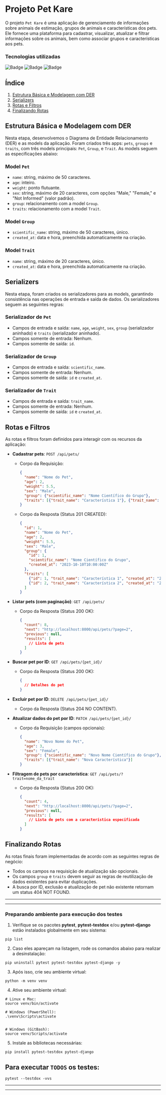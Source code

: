 

# Projeto Pet Kare

O projeto `Pet Kare` é uma aplicação de gerenciamento de informações sobre animais de estimação, grupos de animais e características dos pets. Ele fornece uma plataforma para cadastrar, visualizar, atualizar e filtrar informações sobre os animais, bem como associar grupos e características aos pets.

### Tecnologias utilizadas

![Badge](https://img.shields.io/badge/Python-3.11.5-green.svg)
![Badge](https://img.shields.io/badge/Django-4.2.6-blue)
![Badge](https://img.shields.io/badge/djangorestframework-3.14.0-orange)

## Índice

1. [Estrutura Básica e Modelagem com DER](#estrutura-básica-e-modelagem-com-der)
2. [Serializers](#serializers)
3. [Rotas e Filtros](#rotas-e-filtros)
4. [Finalizando Rotas](#finalizando-rotas)

## Estrutura Básica e Modelagem com DER

Nesta etapa, desenvolvemos o Diagrama de Entidade Relacionamento (DER) e as models da aplicação. Foram criados três apps: `pets`, `groups` e `traits`, com três models principais: `Pet`, `Group`, e `Trait`. As models seguem as especificações abaixo:

### Model `Pet`

- `name`: string, máximo de 50 caracteres.
- `age`: inteiro.
- `weight`: ponto flutuante.
- `sex`: string, máximo de 20 caracteres, com opções "Male," "Female," e "Not Informed" (valor padrão).
- `group`: relacionamento com a model `Group`.
- `traits`: relacionamento com a model `Trait`.

### Model `Group`

- `scientific_name`: string, máximo de 50 caracteres, único.
- `created_at`: data e hora, preenchida automaticamente na criação.

### Model `Trait`

- `name`: string, máximo de 20 caracteres, único.
- `created_at`: data e hora, preenchida automaticamente na criação.

## Serializers

Nesta etapa, foram criados os serializadores para as models, garantindo consistência nas operações de entrada e saída de dados. Os serializadores seguem as seguintes regras:

### Serializador de `Pet`

- Campos de entrada e saída: `name`, `age`, `weight`, `sex`, `group` (serializador aninhado) e `traits` (serializador aninhado).
- Campos somente de entrada: Nenhum.
- Campos somente de saída: `id`.

### Serializador de `Group`

- Campos de entrada e saída: `scientific_name`.
- Campos somente de entrada: Nenhum.
- Campos somente de saída: `id` e `created_at`.

### Serializador de `Trait`

- Campos de entrada e saída: `trait_name`.
- Campos somente de entrada: Nenhum.
- Campos somente de saída: `id` e `created_at`.

## Rotas e Filtros

As rotas e filtros foram definidos para interagir com os recursos da aplicação:

- **Cadastrar pets**: `POST /api/pets/`
  - Corpo da Requisição:
    ```json
    {
      "name": "Nome do Pet",
      "age": 2,
      "weight": 5.5,
      "sex": "Male",
      "group": {"scientific_name": "Nome Científico do Grupo"},
      "traits": [{"trait_name": "Característica 1"}, {"trait_name": "Característica 2"}]
    }
    ```
  - Corpo da Resposta (Status 201 CREATED):
    ```json
    {
      "id": 1,
      "name": "Nome do Pet",
      "age": 2,
      "weight": 5.5,
      "sex": "Male",
      "group": {
        "id": 1,
        "scientific_name": "Nome Científico do Grupo",
        "created_at": "2023-10-10T10:00:00Z"
      },
      "traits": [
        {"id": 1, "trait_name": "Característica 1", "created_at": "2023-10-10T10:01:00Z"},
        {"id": 2, "trait_name": "Característica 2", "created_at": "2023-10-10T10:02:00Z"}
      ]
    }
    ```

- **Listar pets (com paginação)**: `GET /api/pets/`
  - Corpo da Resposta (Status 200 OK):
    
    ```json
    {
      "count": 8,
      "next": "http://localhost:8000/api/pets/?page=2",
      "previous": null,
      "results": [
        // Lista de pets
      ]
    }
    ```

- **Buscar pet por ID**: `GET /api/pets/{pet_id}/`
  - Corpo da Resposta (Status 200 OK):
    ```json
    {
      // Detalhes do pet
    }
    ```

- **Excluir pet por ID**: `DELETE /api/pets/{pet_id}/`
  - Corpo da Resposta (Status 204 NO CONTENT).

- **Atualizar dados do pet por ID**: `PATCH /api/pets/{pet_id}/`
  - Corpo da Requisição (campos opcionais):
    ```json
    {
      "name": "Novo Nome do Pet",
      "age": 3,
      "sex": "Female",
      "group": {"scientific_name": "Novo Nome Científico do Grupo"},
      "traits": [{"trait_name": "Nova Característica"}]
    }
    ```

- **Filtragem de pets por característica**: `GET /api/pets/?trait=nome_da_trait`
  - Corpo da Resposta (Status 200 OK):
    ```json
    {
      "count": 4,
      "next": "http://localhost:8000/api/pets/?page=2",
      "previous": null,
      "results": [
        // Lista de pets com a característica especificada
      ]
    }
    ```

## Finalizando Rotas

As rotas finais foram implementadas de acordo com as seguintes regras de negócio:

- Todos os campos na requisição de atualização são opcionais.
- Os campos `group` e `traits` devem seguir as regras de reutilização de dados existentes para evitar duplicações.
- A busca por ID, exclusão e atualização de pet não existente retornam um status 404 NOT FOUND.



---
---

### Preparando ambiente para execução dos testes

1. Verifique se os pacotes **pytest**, **pytest-testdox** e/ou **pytest-django** estão instalados globalmente em seu sistema:
```shell
pip list
```

2. Caso eles apareçam na listagem, rode os comandos abaixo para realizar a desinstalação:

```shell
pip uninstall pytest pytest-testdox pytest-django -y
```
3. Após isso, crie seu ambiente virtual:
```shell
python -m venv venv
```

4. Ative seu ambiente virtual:

```shell
# Linux e Mac:
source venv/bin/activate

# Windows (PowerShell):
.\venv\Scripts\activate


# Windows (GitBash):
source venv/Scripts/activate
```

5. Instale as bibliotecas necessárias:

```shell
pip install pytest-testdox pytest-django
```
 

## Para executar `TODOS` os testes:
```shell
pytest --testdox -vvs
```

---
---